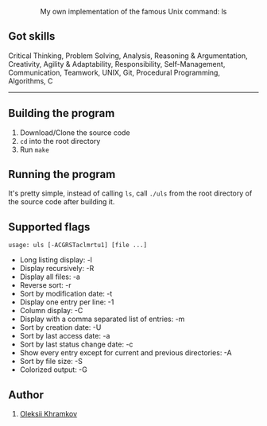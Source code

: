 <p align="center"> My own implementation of the famous Unix command: ls</p>

## Got skills

Critical Thinking, Problem Solving, Analysis, Reasoning & Argumentation, Creativity, Agility & Adaptability, Responsibility, Self-Management, Communication, Teamwork, UNIX, Git, Procedural Programming, Algorithms, C

<hr>

## Building the program

1. Download/Clone the source code
2. `cd` into the root directory
3. Run `make`

## Running the program

It's pretty simple, instead of calling `ls`, call `./uls` from the root directory of the source code after building it.

## Supported flags
```
usage: uls [-ACGRSTaclmrtu1] [file ...]
```
- Long listing display: -l
- Display recursively: -R
- Display all files: -a
- Reverse sort: -r
- Sort by modification date: -t
- Display one entry per line: -1
- Column display: -C
- Display with a comma separated list of entries: -m
- Sort by creation date: -U
- Sort by last access date: -a
- Sort by last status change date: -c
- Show every entry except for current and previous directories: -A
- Sort by file size: -S
- Colorized output: -G 

## Author
1. <a href="https://github.com/okhramkov" target="_blank">Oleksii Khramkov</a>
